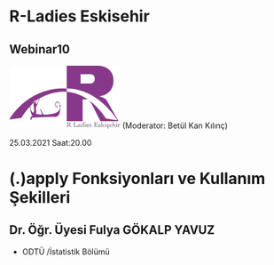 # R-Ladies Eskisehir
## Webinar10

<img src="https://github.com/bkanx/R-Ladies-EskisehR-Stickers/blob/master/Init.png" width="200"> (Moderator: Betül Kan Kılınç)



25.03.2021 Saat:20.00

# (.)apply Fonksiyonları ve Kullanım Şekilleri

## Dr. Öğr. Üyesi Fulya GÖKALP YAVUZ

  
  - ODTÜ /İstatistik Bölümü
